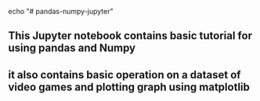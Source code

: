 echo "# pandas-numpy-jupyter" 
## This Jupyter notebook contains basic tutorial for using pandas and Numpy
## it also contains basic operation on a dataset of video games and plotting graph using matplotlib
